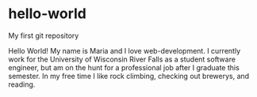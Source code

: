 # hello-world
My first git repository

Hello World! My name is Maria and I love web-development. I currently work for the University of Wisconsin River Falls as a student software engineer, but am on the hunt for a professional job after I graduate this semester. In my free time I like rock climbing, checking out brewerys, and reading.

